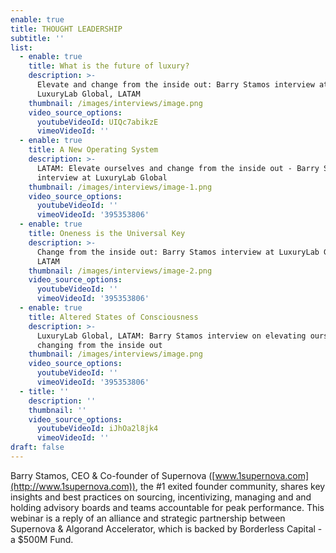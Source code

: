 ```yaml
---
enable: true
title: THOUGHT LEADERSHIP
subtitle: ''
list:
  - enable: true
    title: What is the future of luxury?
    description: >-
      Elevate and change from the inside out: Barry Stamos interview at
      LuxuryLab Global, LATAM
    thumbnail: /images/interviews/image.png
    video_source_options:
      youtubeVideoId: UIQc7abikzE
      vimeoVideoId: ''
  - enable: true
    title: A New Operating System
    description: >-
      LATAM: Elevate ourselves and change from the inside out - Barry Stamos
      interview at LuxuryLab Global
    thumbnail: /images/interviews/image-1.png
    video_source_options:
      youtubeVideoId: ''
      vimeoVideoId: '395353806'
  - enable: true
    title: Oneness is the Universal Key
    description: >-
      Change from the inside out: Barry Stamos interview at LuxuryLab Global,
      LATAM
    thumbnail: /images/interviews/image-2.png
    video_source_options:
      youtubeVideoId: ''
      vimeoVideoId: '395353806'
  - enable: true
    title: Altered States of Consciousness
    description: >-
      LuxuryLab Global, LATAM: Barry Stamos interview on elevating ourselves and
      changing from the inside out
    thumbnail: /images/interviews/image.png
    video_source_options:
      youtubeVideoId: ''
      vimeoVideoId: '395353806'
  - title: ''
    description: ''
    thumbnail: ''
    video_source_options:
      youtubeVideoId: iJhOa2l8jk4
      vimeoVideoId: ''
draft: false
---
```

Barry Stamos, CEO & Co-founder of Supernova ([www.1supernova.com](http://www.1supernova.com)), the #1 exited founder community, shares key insights and best practices on sourcing, incentivizing, managing and and holding advisory boards and teams accountable for peak performance. This webinar is a reply of an alliance and strategic partnership between Supernova & Algorand Accelerator, which is backed by Borderless Capital - a $500M Fund.
